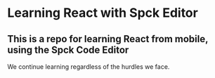 # Learning React with Spck Editor

## This is a repo for learning React from mobile, using the Spck Code Editor

We continue learning regardless of the hurdles we face.